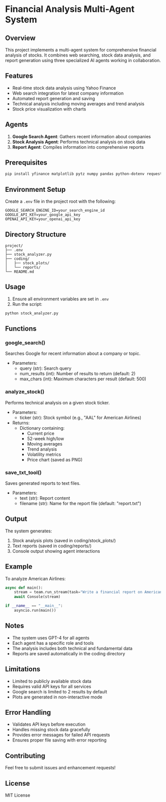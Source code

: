 # Financial Analysis Multi-Agent System

## Overview
This project implements a multi-agent system for comprehensive financial analysis of stocks. It combines web searching, stock data analysis, and report generation using three specialized AI agents working in collaboration.

## Features
- Real-time stock data analysis using Yahoo Finance
- Web search integration for latest company information
- Automated report generation and saving
- Technical analysis including moving averages and trend analysis
- Stock price visualization with charts

## Agents
1. **Google Search Agent**: Gathers recent information about companies
2. **Stock Analysis Agent**: Performs technical analysis on stock data
3. **Report Agent**: Compiles information into comprehensive reports

## Prerequisites
```bash
pip install yfinance matplotlib pytz numpy pandas python-dotenv requests bs4 autogen
```

## Environment Setup
Create a `.env` file in the project root with the following:
```
GOOGLE_SEARCH_ENGINE_ID=your_search_engine_id
GOOGLE_API_KEY=your_google_api_key
OPENAI_API_KEY=your_openai_api_key
```

## Directory Structure
```
project/
├── .env
├── stock_analyzer.py
├── coding/
│   ├── stock_plots/
│   └── reports/
└── README.md
```

## Usage
1. Ensure all environment variables are set in `.env`
2. Run the script:
```python
python stock_analyzer.py
```

## Functions

### google_search()
Searches Google for recent information about a company or topic.
- Parameters:
  - query (str): Search query
  - num_results (int): Number of results to return (default: 2)
  - max_chars (int): Maximum characters per result (default: 500)

### analyze_stock()
Performs technical analysis on a given stock ticker.
- Parameters:
  - ticker (str): Stock symbol (e.g., "AAL" for American Airlines)
- Returns:
  - Dictionary containing:
    - Current price
    - 52-week high/low
    - Moving averages
    - Trend analysis
    - Volatility metrics
    - Price chart (saved as PNG)

### save_txt_tool()
Saves generated reports to text files.
- Parameters:
  - text (str): Report content
  - filename (str): Name for the report file (default: "report.txt")

## Output
The system generates:
1. Stock analysis plots (saved in coding/stock_plots/)
2. Text reports (saved in coding/reports/)
3. Console output showing agent interactions

## Example
To analyze American Airlines:
```python
async def main():
    stream = team.run_stream(task="Write a financial report on American airlines")
    await Console(stream)

if __name__ == "__main__":
    asyncio.run(main())
```

## Notes
- The system uses GPT-4 for all agents
- Each agent has a specific role and tools
- The analysis includes both technical and fundamental data
- Reports are saved automatically in the coding directory

## Limitations
- Limited to publicly available stock data
- Requires valid API keys for all services
- Google search is limited to 2 results by default
- Plots are generated in non-interactive mode

## Error Handling
- Validates API keys before execution
- Handles missing stock data gracefully
- Provides error messages for failed API requests
- Ensures proper file saving with error reporting

## Contributing
Feel free to submit issues and enhancement requests!

## License
MIT License